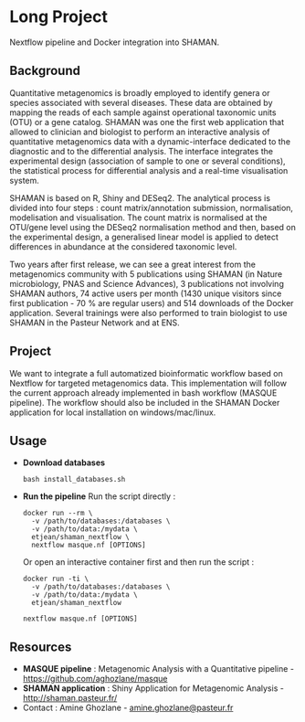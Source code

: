 # Long Project
Nextflow pipeline and Docker integration into SHAMAN.

## Background
Quantitative metagenomics is broadly employed to identify genera or species associated with several diseases. These data are obtained by mapping the reads of each sample against operational taxonomic units (OTU) or a gene catalog. SHAMAN was one the first web application that allowed to clinician and biologist to perform an interactive analysis of quantitative metagenomics data with a dynamic-interface dedicated to the diagnostic and to the differential analysis. The interface integrates the experimental design (association of sample to one or several conditions), the statistical process for differential analysis and a real-time visualisation system.  

SHAMAN is based on R, Shiny and DESeq2. The analytical process is divided into four steps : count matrix/annotation submission, normalisation, modelisation and visualisation. The count matrix is normalised at the OTU/gene level using the DESeq2 normalisation method and then, based on the experimental design, a generalised linear model is applied to detect differences in abundance at the considered taxonomic level.  

Two years after first release, we can see a great interest from the metagenomics community with 5 publications using SHAMAN (in Nature microbiology, PNAS and Science Advances), 3 publications not involving SHAMAN authors, 74 active users per month (1430 unique visitors since first publication - 70 % are regular users) and 514 downloads of the Docker application. Several trainings were also performed to train biologist to use SHAMAN in the Pasteur Network and at ENS.  

## Project
We want to integrate a full automatized bioinformatic workflow based on Nextflow for targeted metagenomics data. This implementation will follow the current approach already implemented in bash workflow (MASQUE pipeline). The workflow should also be included in the SHAMAN Docker application for local installation on windows/mac/linux.  

## Usage
- **Download databases** 
  ```
  bash install_databases.sh
  ```

- **Run the pipeline**
  Run the script directly :
  ```
  docker run --rm \
  	-v /path/to/databases:/databases \
  	-v /path/to/data:/mydata \
  	etjean/shaman_nextflow \
  	nextflow masque.nf [OPTIONS]
  ```
  Or open an interactive container first and then run the script :
  ```
  docker run -ti \
  	-v /path/to/databases:/databases \
  	-v /path/to/data:/mydata \
  	etjean/shaman_nextflow
  
  nextflow masque.nf [OPTIONS]
  ```


## Resources
- **MASQUE pipeline** : Metagenomic Analysis with a Quantitative pipeline - <https://github.com/aghozlane/masque>  
- **SHAMAN application** : Shiny Application for Metagenomic Analysis - <http://shaman.pasteur.fr/>  
- Contact : Amine Ghozlane - amine.ghozlane@pasteur.fr  
